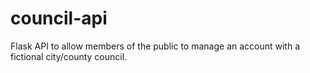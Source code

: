 # council-api
Flask API to allow members of the public to manage an account with a fictional city/county council.
